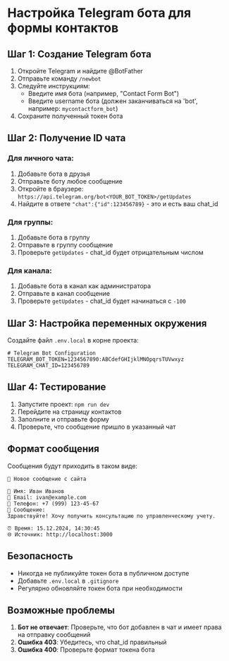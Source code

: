 # Настройка Telegram бота для формы контактов

## Шаг 1: Создание Telegram бота

1. Откройте Telegram и найдите @BotFather
2. Отправьте команду `/newbot`
3. Следуйте инструкциям:
   - Введите имя бота (например, "Contact Form Bot")
   - Введите username бота (должен заканчиваться на 'bot', например: `mycontactform_bot`)
4. Сохраните полученный токен бота

## Шаг 2: Получение ID чата

### Для личного чата:

1. Добавьте бота в друзья
2. Отправьте боту любое сообщение
3. Откройте в браузере: `https://api.telegram.org/bot<YOUR_BOT_TOKEN>/getUpdates`
4. Найдите в ответе `"chat":{"id":123456789}` - это и есть ваш chat_id

### Для группы:

1. Добавьте бота в группу
2. Отправьте в группу сообщение
3. Проверьте `getUpdates` - chat_id будет отрицательным числом

### Для канала:

1. Добавьте бота в канал как администратора
2. Отправьте в канал сообщение
3. Проверьте `getUpdates` - chat_id будет начинаться с `-100`

## Шаг 3: Настройка переменных окружения

Создайте файл `.env.local` в корне проекта:

```env
# Telegram Bot Configuration
TELEGRAM_BOT_TOKEN=1234567890:ABCdefGHIjklMNOpqrsTUVwxyz
TELEGRAM_CHAT_ID=123456789
```

## Шаг 4: Тестирование

1. Запустите проект: `npm run dev`
2. Перейдите на страницу контактов
3. Заполните и отправьте форму
4. Проверьте, что сообщение пришло в указанный чат

## Формат сообщения

Сообщения будут приходить в таком виде:

```
📧 Новое сообщение с сайта

👤 Имя: Иван Иванов
📧 Email: ivan@example.com
📱 Телефон: +7 (999) 123-45-67
💬 Сообщение:
Здравствуйте! Хочу получить консультацию по управленческому учету.

⏰ Время: 15.12.2024, 14:30:45
🌐 Источник: http://localhost:3000
```

## Безопасность

- Никогда не публикуйте токен бота в публичном доступе
- Добавьте `.env.local` в `.gitignore`
- Регулярно обновляйте токен бота при необходимости

## Возможные проблемы

1. **Бот не отвечает**: Проверьте, что бот добавлен в чат и имеет права на отправку сообщений
2. **Ошибка 403**: Убедитесь, что chat_id правильный
3. **Ошибка 400**: Проверьте формат токена бота
